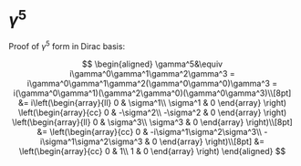 # $\gamma^5$
Proof of $\gamma^5$ form in Dirac basis:

$$
\begin{aligned}
\gamma^5&\equiv i\gamma^0\gamma^1\gamma^2\gamma^3
 = i\gamma^0\gamma^1\gamma^2(\gamma^0\gamma^0)\gamma^3
 = i(\gamma^0\gamma^1)(\gamma^2\gamma^0)(\gamma^0\gamma^3)\\[8pt]
&= i\left(\begin{array}{ll}
0 & \sigma^1\\
\sigma^1 & 0
\end{array}
\right)
\left(\begin{array}{cc}
0 & -\sigma^2\\
-\sigma^2 & 0
\end{array}
\right)
\left(\begin{array}{ll}
0 & \sigma^3\\
\sigma^3 & 0
\end{array}
\right)\\[8pt]
&=
\left(\begin{array}{cc}
0 & -i\sigma^1\sigma^2\sigma^3\\
-i\sigma^1\sigma^2\sigma^3 & 0
\end{array}
\right)\\[8pt]
&=
\left(\begin{array}{cc}
0 & 1\\
1 & 0
\end{array}
\right)
\end{aligned}
$$